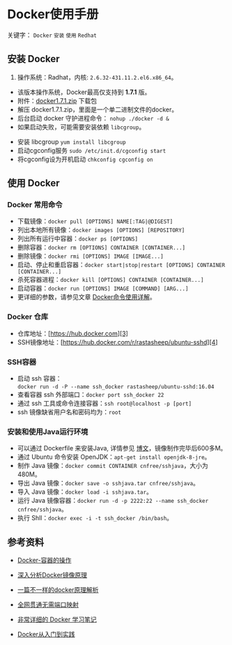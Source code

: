 # Docker使用手册
关键字： `Docker` `安装` `使用` `Redhat`
## 安装 Docker
1. 操作系统：Radhat，内核: `2.6.32-431.11.2.el6.x86_64`。
* 该版本操作系统，Docker最高仅支持到 **1.7.1** 版。  
* 附件：[docker1.7.1.zip][1] 下载包
* 解压 docker1.7.1.zip，里面是一个单二进制文件的docker。
* 后台启动 docker 守护进程命令： `nohup ./docker -d &`
* 如果启动失败，可能需要安装依赖 `libcgroup`。  
 -  安装 libcgroup `yum install libcgroup`  
 -  启动cgconfig服务 `sudo /etc/init.d/cgconfig start`   
 -  将cgconfig设为开机启动 `chkconfig cgconfig on`

## 使用 Docker

### Docker 常用命令
* 下载镜像：`docker pull [OPTIONS] NAME[:TAG|@DIGEST]`
* 列出本地所有镜像：`docker images [OPTIONS] [REPOSITORY]`
* 列出所有运行中容器：`docker ps [OPTIONS]`
* 删除容器：`docker rm [OPTIONS] CONTAINER [CONTAINER...]`
* 删除镜像：`docker rmi [OPTIONS] IMAGE [IMAGE...]`
* 启动、停止和重启容器：`docker start|stop|restart [OPTIONS] CONTAINER [CONTAINER...]`
* 杀死容器进程：`docker kill [OPTIONS] CONTAINER [CONTAINER...]`
* 启动容器：`docker run [OPTIONS] IMAGE [COMMAND] [ARG...]`
* 更详细的参数，请参见文章 [Docker命令使用详解][2]。

### Docker 仓库
* 仓库地址：[https://hub.docker.com][3]
* SSH镜像地址：[https://hub.docker.com/r/rastasheep/ubuntu-sshd][4]

### SSH容器
* 启动 ssh 容器：   
  `docker run -d -P --name ssh_docker rastasheep/ubuntu-sshd:16.04`
* 查看容器 ssh 外部端口：`docker port ssh_docker 22`
* 通过 ssh 工具或命令连接容器：`ssh root@localhost -p [port]`
* ssh 镜像缺省用户名和密码均为：`root`

### 安装和使用Java运行环境
* 可以通过 Dockerfile 来安装Java, 详情参见 [博文][5]，镜像制作完毕后600多M。
* 通过 Ubuntu 命令安装 OpenJDK：`apt-get install openjdk-8-jre`。
* 制作 Java 镜像：`docker commit CONTAINER cnfree/sshjava`，大小为480M。
* 导出 Java 镜像：`docker save -o sshjava.tar cnfree/sshjava`。
* 导入 Java 镜像：`docker load -i sshjava.tar`。
* 运行 Java 镜像容器：`docker run -d -p 2222:22 --name ssh_docker cnfree/sshjava`。
* 执行 Shll：`docker exec -i -t ssh_docker /bin/bash`。


## 参考资料
* [Docker-容器的操作][6]
* [深入分析Docker镜像原理][7]
* [一篇不一样的docker原理解析][8]
* [全网贯通无需端口映射][9]
* [非常详细的 Docker 学习笔记][10]
* [Docker从入门到实践][11]


  [1]: https://github.com/cnfree/Journal/raw/master/Docker/docker1.7.1.zip
  [2]: http://www.server110.com/docker/201411/11122.html
  [3]: https://hub.docker.com
  [4]: https://hub.docker.com/r/rastasheep/ubuntu-sshd
  [5]: http://blog.csdn.net/zhang__jiayu/article/details/43200685
  [6]: http://www.cnblogs.com/zydev/p/5803461.html
  [7]: http://www.csdn.net/article/2015-08-21/
  [8]: https://zhuanlan.zhihu.com/p/22382728
  [9]: http://dockone.io/article/466
  [10]: http://www.open-open.com/lib/view/open1423703640748.html
  [11]: https://github.com/cnfree/Journal/raw/master/Docker/Docker从入门到实践.pdf
